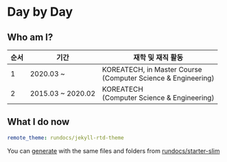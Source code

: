 # Day by Day


## Who am I?

| 순서 | 기간              | 재학 및 재직 활동 |
| ---- | ----------------- | ----------------- |
| 1    | 2020.03 ~ | KOREATECH, in Master Course<br/>(Computer Science & Engineering)|
| 2    | 2015.03 ~ 2020.02|KOREATECH<br/>(Computer Science & Engineering)|


## What I do now

```yml
remote_theme: rundocs/jekyll-rtd-theme
```

You can [generate](https://github.com/rundocs/starter-slim/generate) with the same files and folders from [rundocs/starter-slim](https://github.com/rundocs/starter-slim/)
